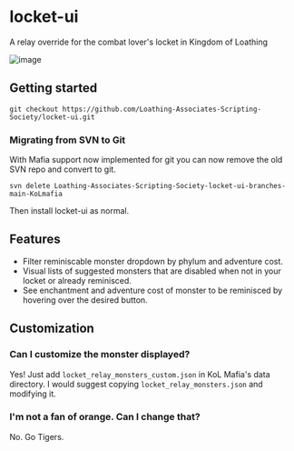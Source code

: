 # locket-ui
A relay override for the combat lover's locket in Kingdom of Loathing

![image](https://user-images.githubusercontent.com/17497392/155977434-45dfb93a-e73d-4815-83a8-f37912d6de58.png)

## Getting started
`git checkout https://github.com/Loathing-Associates-Scripting-Society/locket-ui.git`

### Migrating from SVN to Git

With Mafia support now implemented for git you can now remove the old SVN repo and convert to git.

```
svn delete Loathing-Associates-Scripting-Society-locket-ui-branches-main-KoLmafia
```

Then install locket-ui as normal.

## Features
- Filter reminiscable monster dropdown by phylum and adventure cost.
- Visual lists of suggested monsters that are disabled when not in your locket or already reminisced.
- See enchantment and adventure cost of monster to be reminisced by hovering over the desired button.

## Customization
### Can I customize the monster displayed?
Yes! Just add `locket_relay_monsters_custom.json` in KoL Mafia's data directory. I would suggest copying `locket_relay_monsters.json` and modifying it.  
### I'm not a fan of orange. Can I change that?
No. Go Tigers.

